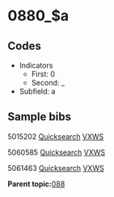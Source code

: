 # 0880\_$a

## Codes

-   Indicators
    -   First: 0
    -   Second: \_
-   Subfield: a

## Sample bibs

5015202 [Quicksearch](https://search.library.yale.edu/catalog/5015202) [VXWS](http://prodorbis.library.yale.edu:7014/vxws/GetHoldingsService?bibId=5015202)

5060585 [Quicksearch](https://search.library.yale.edu/catalog/5060585) [VXWS](http://prodorbis.library.yale.edu:7014/vxws/GetHoldingsService?bibId=5060585)

5061463 [Quicksearch](https://search.library.yale.edu/catalog/5061463) [VXWS](http://prodorbis.library.yale.edu:7014/vxws/GetHoldingsService?bibId=5061463)

**Parent topic:**[088](../../tags/088/088.md)

